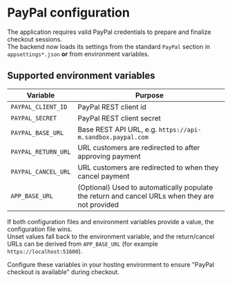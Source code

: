 # PayPal configuration

The application requires valid PayPal credentials to prepare and finalize checkout sessions.  
The backend now loads its settings from the standard `PayPal` section in `appsettings*.json` **or** from environment variables.

## Supported environment variables

| Variable | Purpose |
| --- | --- |
| `PAYPAL_CLIENT_ID` | PayPal REST client id |
| `PAYPAL_SECRET` | PayPal REST client secret |
| `PAYPAL_BASE_URL` | Base REST API URL, e.g. `https://api-m.sandbox.paypal.com` |
| `PAYPAL_RETURN_URL` | URL customers are redirected to after approving payment |
| `PAYPAL_CANCEL_URL` | URL customers are redirected to when they cancel payment |
| `APP_BASE_URL` | (Optional) Used to automatically populate the return and cancel URLs when they are not provided |

If both configuration files and environment variables provide a value, the configuration file wins.  
Unset values fall back to the environment variable, and the return/cancel URLs can be derived from
`APP_BASE_URL` (for example `https://localhost:51600`).

Configure these variables in your hosting environment to ensure "PayPal checkout is available" during checkout.
